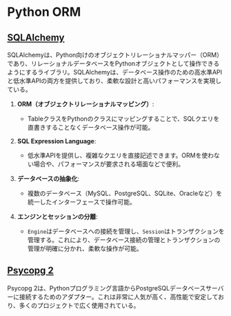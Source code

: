 # Python ORM

## [SQLAlchemy](https://www.sqlalchemy.org/)

SQLAlchemyは、Python向けのオブジェクトリレーショナルマッパー（ORM）であり、リレーショナルデータベースをPythonオブジェクトとして操作できるようにするライブラリ。SQLAlchemyは、データベース操作のための高水準APIと低水準APIの両方を提供しており、柔軟な設計と高いパフォーマンスを実現している。

1. **ORM（オブジェクトリレーショナルマッピング）**:
   - TableクラスをPythonのクラスにマッピングすることで、SQLクエリを直書きすることなくデータベース操作が可能。
  
2. **SQL Expression Language**:
   - 低水準APIを提供し、複雑なクエリを直接記述できます。ORMを使わない場合や、パフォーマンスが要求される場面などで便利。

3. **データベースの抽象化**:
   - 複数のデータベース（MySQL、PostgreSQL、SQLite、Oracleなど）を統一したインターフェースで操作可能。

4. **エンジンとセッションの分離**:
   - `Engine`はデータベースへの接続を管理し、`Session`はトランザクションを管理する。これにより、データベース接続の管理とトランザクションの管理が明確に分かれ、柔軟な操作が可能。

## [Psycopg 2](https://www.psycopg.org/docs/)

Psycopg 2は、Pythonプログラミング言語からPostgreSQLデータベースサーバーに接続するためのアダプター。これは非常に人気が高く、高性能で安定しており、多くのプロジェクトで広く使用されている。

